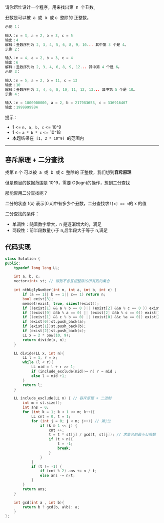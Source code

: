 请你帮忙设计一个程序，用来找出第  n  个丑数。

丑数是可以被  a  或  b  或 c  整除的 正整数。

```cpp
示例 1：

输入：n = 3, a = 2, b = 3, c = 5
输出：4
解释：丑数序列为 2, 3, 4, 5, 6, 8, 9, 10... 其中第 3 个是 4。
示例 2：

输入：n = 4, a = 2, b = 3, c = 4
输出：6
解释：丑数序列为 2, 3, 4, 6, 8, 9, 12... 其中第 4 个是 6。
示例 3：

输入：n = 5, a = 2, b = 11, c = 13
输出：10
解释：丑数序列为 2, 4, 6, 8, 10, 11, 12, 13... 其中第 5 个是 10。
示例 4：

输入：n = 1000000000, a = 2, b = 217983653, c = 336916467
输出：1999999984
```

提示：

- 1 <= `n, a, b, c` <= 10^9
- 1 <= `a * b * c` <= 10^18
- 本题结果在  `[1, 2 * 10^9]`  的范围内

---

## 容斥原理 + 二分查找

找第 n 个 可以被  a  或  b  或 c  整除的 正整数，我们想到**容斥原理**

但是题目的数据范围是 10^9，需要 O(logn)的操作，想到二分查找

那能否用二分查找呢？

二分的状态 f(x) 表示[0,x]中有多少个丑数，二分查找求`f[x] == n`的 x 的值

二分查找的条件：

- 单调性：随着数字增大，n 是逐渐增大的，满足
- 两段性：前半段数量小于 n,后半段大于等于 n,满足

## 代码实现

```cpp
class Solution {
public:
    typedef long long LL;

    int a, b, c;
    vector<int> st; // 得到不含互相整除的所有数的集合

    int nthUglyNumber(int n, int a, int b, int c) {
        if (a == 1|| b == 1|| c== 1) return n;
        bool exist[3];
        memset(exist, true, sizeof(exist));
        if ((exist[1] && a % b == 0 )|| (exist[2] &&a % c == 0 )) exist[0] = false;
        if ((exist[0] &&b % a == 0) || (exist[2] &&b % c == 0)) exist[1] = false;
        if ((exist[1] && c % b == 0) || (exist[0] &&c %a == 0)) exist[2] = false;
        if (exist[0])st.push_back(a);
        if (exist[1])st.push_back(b);
        if (exist[2])st.push_back(c);
        LL x = 2 * pow(10, 9);
        return divide(x, n);
    }

    LL divide(LL x, int n){
        LL l = 1, r = x;
        while (l < r){
            LL mid = l + r >> 1;
            if (include_exclude(mid)>= n) r = mid ;
            else l = mid +1;
        }
        return l;
    }

    LL include_exclude(LL n) { // 容斥原理 + 二进制
        int m = st.size();
        int ans = 0;
        for (int k = 1; k < 1 << m; k++){
            LL cnt = 0, t = 1;
            for (int j = 0; j < m; j++){ // 第j位
                if (k & 1 << j) {
                    cnt ++;
                    t = t * st[j] / gcd(t, st[j]); // 求集合的最小公倍数
                    if (t > n){
                        t = -1;
                        break;
                    }
                }
            }
            if (t != -1) {
                if (cnt % 2) ans += n / t;
                else ans -= n/t;
            }
        }
        return ans;
    }

    int gcd(int a , int b){
        return b ? gcd(b, a%b): a;
    }
};
```
